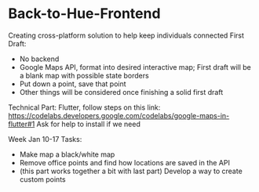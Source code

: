 # Back-to-Hue-Frontend
Creating cross-platform solution to help keep individuals connected
First Draft:
- No backend
- Google Maps API, format into desired interactive map; First draft will be a blank map with possible state borders
- Put down a point, save that point
- Other things will be considered once finishing a solid first draft

Technical Part:
Flutter, follow steps on this link: https://codelabs.developers.google.com/codelabs/google-maps-in-flutter#1
Ask for help to install if we need

Week Jan 10-17 Tasks:
- Make map a black/white map
- Remove office points and find how locations are saved in the API
- (this part works together a bit with last part) Develop a way to create custom points
